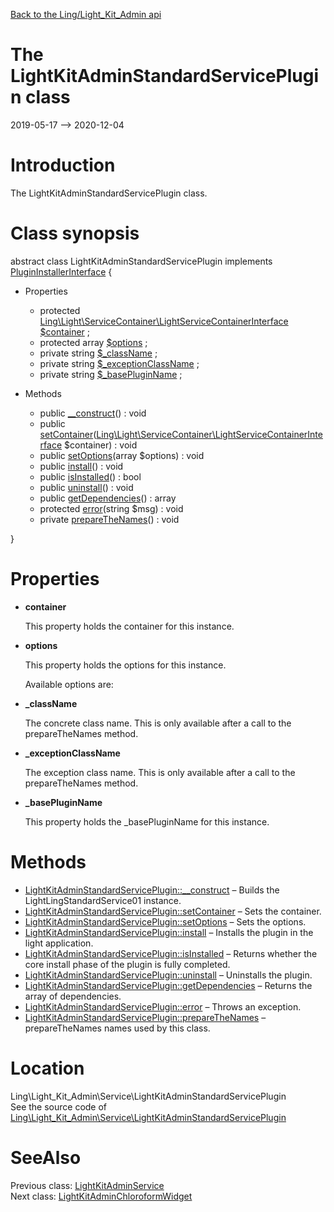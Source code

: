 [Back to the Ling/Light_Kit_Admin api](https://github.com/lingtalfi/Light_Kit_Admin/blob/master/doc/api/Ling/Light_Kit_Admin.md)



The LightKitAdminStandardServicePlugin class
================
2019-05-17 --> 2020-12-04






Introduction
============

The LightKitAdminStandardServicePlugin class.



Class synopsis
==============


abstract class <span class="pl-k">LightKitAdminStandardServicePlugin</span> implements [PluginInstallerInterface](https://github.com/lingtalfi/Light_PluginInstaller/blob/master/doc/api/Ling/Light_PluginInstaller/PluginInstaller/PluginInstallerInterface.md) {

- Properties
    - protected [Ling\Light\ServiceContainer\LightServiceContainerInterface](https://github.com/lingtalfi/Light/blob/master/doc/api/Ling/Light/ServiceContainer/LightServiceContainerInterface.md) [$container](#property-container) ;
    - protected array [$options](#property-options) ;
    - private string [$_className](#property-_className) ;
    - private string [$_exceptionClassName](#property-_exceptionClassName) ;
    - private string [$_basePluginName](#property-_basePluginName) ;

- Methods
    - public [__construct](https://github.com/lingtalfi/Light_Kit_Admin/blob/master/doc/api/Ling/Light_Kit_Admin/Service/LightKitAdminStandardServicePlugin/__construct.md)() : void
    - public [setContainer](https://github.com/lingtalfi/Light_Kit_Admin/blob/master/doc/api/Ling/Light_Kit_Admin/Service/LightKitAdminStandardServicePlugin/setContainer.md)([Ling\Light\ServiceContainer\LightServiceContainerInterface](https://github.com/lingtalfi/Light/blob/master/doc/api/Ling/Light/ServiceContainer/LightServiceContainerInterface.md) $container) : void
    - public [setOptions](https://github.com/lingtalfi/Light_Kit_Admin/blob/master/doc/api/Ling/Light_Kit_Admin/Service/LightKitAdminStandardServicePlugin/setOptions.md)(array $options) : void
    - public [install](https://github.com/lingtalfi/Light_Kit_Admin/blob/master/doc/api/Ling/Light_Kit_Admin/Service/LightKitAdminStandardServicePlugin/install.md)() : void
    - public [isInstalled](https://github.com/lingtalfi/Light_Kit_Admin/blob/master/doc/api/Ling/Light_Kit_Admin/Service/LightKitAdminStandardServicePlugin/isInstalled.md)() : bool
    - public [uninstall](https://github.com/lingtalfi/Light_Kit_Admin/blob/master/doc/api/Ling/Light_Kit_Admin/Service/LightKitAdminStandardServicePlugin/uninstall.md)() : void
    - public [getDependencies](https://github.com/lingtalfi/Light_Kit_Admin/blob/master/doc/api/Ling/Light_Kit_Admin/Service/LightKitAdminStandardServicePlugin/getDependencies.md)() : array
    - protected [error](https://github.com/lingtalfi/Light_Kit_Admin/blob/master/doc/api/Ling/Light_Kit_Admin/Service/LightKitAdminStandardServicePlugin/error.md)(string $msg) : void
    - private [prepareTheNames](https://github.com/lingtalfi/Light_Kit_Admin/blob/master/doc/api/Ling/Light_Kit_Admin/Service/LightKitAdminStandardServicePlugin/prepareTheNames.md)() : void

}




Properties
=============

- <span id="property-container"><b>container</b></span>

    This property holds the container for this instance.
    
    

- <span id="property-options"><b>options</b></span>

    This property holds the options for this instance.
    
    Available options are:
    
    

- <span id="property-_className"><b>_className</b></span>

    The concrete class name.
    This is only available after a call to the prepareTheNames method.
    
    

- <span id="property-_exceptionClassName"><b>_exceptionClassName</b></span>

    The exception class name.
    This is only available after a call to the prepareTheNames method.
    
    

- <span id="property-_basePluginName"><b>_basePluginName</b></span>

    This property holds the _basePluginName for this instance.
    
    



Methods
==============

- [LightKitAdminStandardServicePlugin::__construct](https://github.com/lingtalfi/Light_Kit_Admin/blob/master/doc/api/Ling/Light_Kit_Admin/Service/LightKitAdminStandardServicePlugin/__construct.md) &ndash; Builds the LightLingStandardService01 instance.
- [LightKitAdminStandardServicePlugin::setContainer](https://github.com/lingtalfi/Light_Kit_Admin/blob/master/doc/api/Ling/Light_Kit_Admin/Service/LightKitAdminStandardServicePlugin/setContainer.md) &ndash; Sets the container.
- [LightKitAdminStandardServicePlugin::setOptions](https://github.com/lingtalfi/Light_Kit_Admin/blob/master/doc/api/Ling/Light_Kit_Admin/Service/LightKitAdminStandardServicePlugin/setOptions.md) &ndash; Sets the options.
- [LightKitAdminStandardServicePlugin::install](https://github.com/lingtalfi/Light_Kit_Admin/blob/master/doc/api/Ling/Light_Kit_Admin/Service/LightKitAdminStandardServicePlugin/install.md) &ndash; Installs the plugin in the light application.
- [LightKitAdminStandardServicePlugin::isInstalled](https://github.com/lingtalfi/Light_Kit_Admin/blob/master/doc/api/Ling/Light_Kit_Admin/Service/LightKitAdminStandardServicePlugin/isInstalled.md) &ndash; Returns whether the core install phase of the plugin is fully completed.
- [LightKitAdminStandardServicePlugin::uninstall](https://github.com/lingtalfi/Light_Kit_Admin/blob/master/doc/api/Ling/Light_Kit_Admin/Service/LightKitAdminStandardServicePlugin/uninstall.md) &ndash; Uninstalls the plugin.
- [LightKitAdminStandardServicePlugin::getDependencies](https://github.com/lingtalfi/Light_Kit_Admin/blob/master/doc/api/Ling/Light_Kit_Admin/Service/LightKitAdminStandardServicePlugin/getDependencies.md) &ndash; Returns the array of dependencies.
- [LightKitAdminStandardServicePlugin::error](https://github.com/lingtalfi/Light_Kit_Admin/blob/master/doc/api/Ling/Light_Kit_Admin/Service/LightKitAdminStandardServicePlugin/error.md) &ndash; Throws an exception.
- [LightKitAdminStandardServicePlugin::prepareTheNames](https://github.com/lingtalfi/Light_Kit_Admin/blob/master/doc/api/Ling/Light_Kit_Admin/Service/LightKitAdminStandardServicePlugin/prepareTheNames.md) &ndash; prepareTheNames names used by this class.





Location
=============
Ling\Light_Kit_Admin\Service\LightKitAdminStandardServicePlugin<br>
See the source code of [Ling\Light_Kit_Admin\Service\LightKitAdminStandardServicePlugin](https://github.com/lingtalfi/Light_Kit_Admin/blob/master/Service/LightKitAdminStandardServicePlugin.php)



SeeAlso
==============
Previous class: [LightKitAdminService](https://github.com/lingtalfi/Light_Kit_Admin/blob/master/doc/api/Ling/Light_Kit_Admin/Service/LightKitAdminService.md)<br>Next class: [LightKitAdminChloroformWidget](https://github.com/lingtalfi/Light_Kit_Admin/blob/master/doc/api/Ling/Light_Kit_Admin/Widget/Picasso/LightKitAdminChloroformWidget.md)<br>
